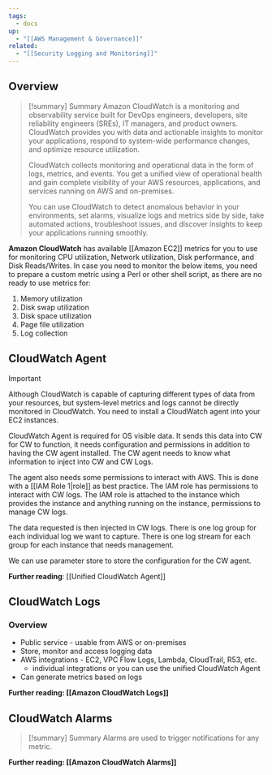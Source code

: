 ```yaml
---
tags:
  - docs
up:
  - "[[AWS Management & Governance]]"
related:
  - "[[Security Logging and Monitoring]]"
---
```

## Overview

> [!summary] Summary
> Amazon CloudWatch is a monitoring and observability service built for DevOps engineers, developers, site reliability engineers (SREs), IT managers, and product owners. CloudWatch provides you with data and actionable insights to monitor your applications, respond to system-wide performance changes, and optimize resource utilization. 
> 
> CloudWatch collects monitoring and operational data in the form of logs, metrics, and events. You get a unified view of operational health and gain complete visibility of your AWS resources, applications, and services running on AWS and on-premises.
> 
> You can use CloudWatch to detect anomalous behavior in your environments, set alarms, visualize logs and metrics side by side, take automated actions, troubleshoot issues, and discover insights to keep your applications running smoothly.

**Amazon CloudWatch** has available [[Amazon EC2]] metrics for you to use for monitoring CPU utilization, Network utilization, Disk performance, and Disk Reads/Writes. In case you need to monitor the below items, you need to prepare a custom metric using a Perl or other shell script, as there are no ready to use metrics for:

1. Memory utilization
2. Disk swap utilization
3. Disk space utilization
4. Page file utilization
5. Log collection


## CloudWatch Agent

>[!important]
>Although CloudWatch is capable of capturing different types of data from your resources, but system-level metrics and logs cannot be directly monitored in CloudWatch. You need to install a CloudWatch agent into your EC2 instances. 

CloudWatch Agent is required for OS visible data. It sends this data into CW for CW to function, it needs configuration and permissions in addition to having the CW agent installed. The CW agent needs to know what information to inject into CW and CW Logs.

The agent also needs some permissions to interact with AWS. This is done with a [[IAM Role 1|role]] as best practice. The IAM role has permissions to interact with CW logs. The IAM role is attached to the instance which provides the instance and anything running on the instance, permissions to manage CW logs.

The data requested is then injected in CW logs. There is one log group for each individual log we want to capture. There is one log stream for each group for each instance that needs management.

We can use parameter store to store the configuration for the CW agent.

**Further reading**: [[Unified CloudWatch Agent]]


## CloudWatch Logs

### Overview
- Public service - usable from AWS or on-premises
- Store, monitor and access logging data
- AWS integrations - EC2, VPC Flow Logs, Lambda, CloudTrail, R53, etc.
	- individual integrations or you can use the unified CloudWatch Agent
- Can generate metrics based on logs 

**Further reading: [[Amazon CloudWatch Logs]]**


## CloudWatch Alarms

> [!summary] Summary
> Alarms are used to trigger notifications for any metric.

**Further reading: [[Amazon CloudWatch Alarms]]**
